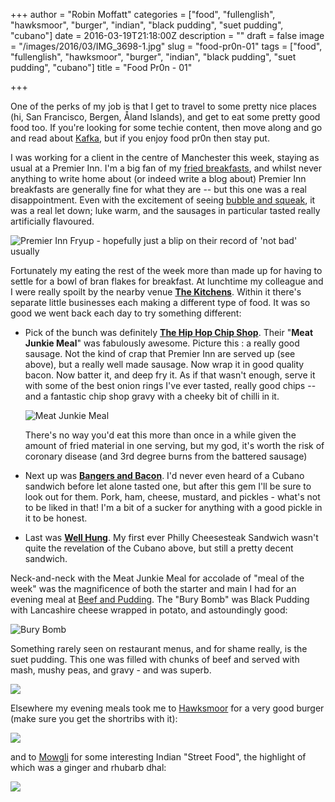 +++
author = "Robin Moffatt"
categories = ["food", "fullenglish", "hawksmoor", "burger", "indian", "black pudding", "suet pudding", "cubano"]
date = 2016-03-19T21:18:00Z
description = ""
draft = false
image = "/images/2016/03/IMG_3698-1.jpg"
slug = "food-pr0n-01"
tags = ["food", "fullenglish", "hawksmoor", "burger", "indian", "black pudding", "suet pudding", "cubano"]
title = "Food Pr0n - 01"

+++

One of the perks of my job is that I get to travel to some pretty nice places (hi, San Francisco, Bergen, Åland Islands), and get to eat some pretty good food too. If you're looking for some techie content, then move along and go and read about [Kafka](http://rmoff.net/2016/03/16/oracle-goldengate-kafka-hive-on-bigdatalite-4-4/), but if you enjoy food pr0n then stay put.

I was working for a client in the centre of Manchester this week, staying as usual at a Premier Inn. I'm a big fan of my [fried breakfasts](http://rmoff.net/2016/02/26/fullenglish/), and whilst never anything to write home about (or indeed write a blog about) Premier Inn breakfasts are generally fine for what they are -- but this one was a real disappointment. Even with the excitement of seeing [bubble and squeak](https://en.wikipedia.org/wiki/Bubble_and_squeak), it was a real let down; luke warm, and the sausages in particular tasted really artificially flavoured. 

![Premier Inn Fryup - hopefully just a blip on their record of 'not bad' usually](/content/images/2016/03/IMG_3694--1--2.JPG)

Fortunately my eating the rest of the week more than made up for having to settle for a bowl of bran flakes for breakfast. At lunchtime my colleague and I were really spoilt by the nearby venue **[The Kitchens](http://thekitchensleftbank.com/)**. Within it there's separate little businesses each making a different type of food. It was so good we went back each day to try something different: 

* Pick of the bunch was definitely **[The Hip Hop Chip Shop](https://twitter.com/thehiphopchippy)**. Their "**Meat Junkie Meal**" was fabulously awesome. Picture this : a really good sausage. Not the kind of crap that Premier Inn are served up (see above), but a really well made sausage. Now wrap it in good quality bacon. Now batter it, and deep fry it. As if that wasn't enough, serve it with some of the best onion rings I've ever tasted, really good chips -- and a fantastic chip shop gravy with a cheeky bit of chilli in it.
    
  ![Meat Junkie Meal](/content/images/2016/03/IMG_3698.jpg)

  There's no way you'd eat this more than once in a while given the amount of fried material in one serving, but my god, it's worth the risk of coronary disease (and 3rd degree burns from the battered sausage)

* Next up was **[Bangers and Bacon](https://twitter.com/bangersandbacon)**. I'd never even heard of a Cubano sandwich before let alone tasted one, but after this gem I'll be sure to look out for them. Pork, ham, cheese, mustard, and pickles - what's not to be liked in that! I'm a bit of a sucker for anything with a good pickle in it to be honest. 

* Last was **[Well Hung](https://twitter.com/wellhungkitchen)**. My first ever Philly Cheesesteak Sandwich wasn't quite the revelation of the Cubano above, but still a pretty decent sandwich. 

Neck-and-neck with the Meat Junkie Meal for accolade of "meal of the week" was the magnificence of both the starter and main I had for an evening meal at [Beef and Pudding](http://www.beefandpudding.co.uk/). The "Bury Bomb" was Black Pudding with Lancashire cheese wrapped in potato, and astoundingly good: 

![Bury Bomb](/content/images/2016/03/IMG_3687.jpg)

Something rarely seen on restaurant menus, and for shame really, is the suet pudding. This one was filled with chunks of beef and served with mash, mushy peas, and gravy - and was superb. 

![](/content/images/2016/03/IMG_3689.jpg)

Elsewhere my evening meals took me to [Hawksmoor](http://thehawksmoor.com/locations/manchester/) for a very good burger (make sure you get the shortribs with it): 

![](/content/images/2016/03/IMG_3692.jpg)

and to [Mowgli](http://www.mowglistreetfood.com/) for some interesting Indian "Street Food", the highlight of which was a ginger and rhubarb dhal: 

![](/content/images/2016/03/IMG_3706.jpg)